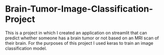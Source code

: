 # Brain-Tumor-Image-Classification-Project
This is a project in which I created an application on streamlit that can predict whether someone has a brain tumor or not based on an MRI scan of their brain. For the purposes of this project I used keras to train an image classification model.
